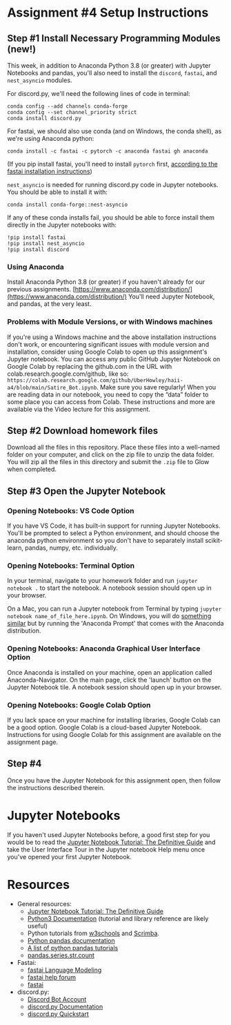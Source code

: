 # Assignment #4 Setup Instructions

## Step #1 Install Necessary Programming Modules (new!)
This week, in addition to Anaconda Python 3.8 (or greater) with Jupyter Notebooks and pandas, you'll also need to install the `discord`, `fastai`, and `nest_asyncio` modules. 

For discord.py, we'll need the following lines of code in terminal:
```
conda config --add channels conda-forge
conda config --set channel_priority strict
conda install discord.py
```

For fastai, we should also use conda (and on Windows, the conda shell), as we're using Anaconda python:

```
conda install -c fastai -c pytorch -c anaconda fastai gh anaconda
```
(If you pip install fastai, you'll need to install `pytorch` first, [according to the fastai installation instructions](https://docs.fast.ai/#Installing))

`nest_asyncio` is needed for running discord.py code in Jupyter notebooks. You should be able to install it with:

```
conda install conda-forge::nest-asyncio
```

If any of these conda installs fail, you should be able to force install them directly in the Jupyter notebooks with:
```
!pip install fastai
!pip install nest_asyncio
!pip install discord
```

### Using Anaconda
Install Anaconda Python 3.8 (or greater) if you haven't already for our previous assignments. [https://www.anaconda.com/distribution/](https://www.anaconda.com/distribution/) You'll need Jupyter Notebook, and pandas, at the very least.

### Problems with Module Versions, or with Windows machines
If you're using a Windows machine and the above installation instructions don't work, or encountering significant issues with module version and installation, consider using Google Colab to open up this assignment's Jupyter notebook. You can access any public GitHub Jupyter Notebook on Google Colab by replacing the github.com in the URL with colab.research.google.com/github, like so: `https://colab.research.google.com/github/UberHowley/haii-a4/blob/main/Satire_Bot.ipynb`. Make sure you save regularly! When you are reading data in our notebook, you need to copy the “data” folder to some place you can access from Colab. These instructions and more are available via the Video lecture for this assignment.


## Step #2 Download homework files
Download all the files in this repository. Place these files into a well-named folder on your computer, and click on the zip file to unzip the data folder. You will zip all the files in this directory and submit the `.zip` file to Glow when completed.

## Step #3 Open the Jupyter Notebook

### Opening Notebooks: VS Code Option
If you have VS Code, it has built-in support for running Jupyter Notebooks. You'll be prompted to select a Python environment, and should choose the anaconda python environment so you don't have to separately install scikit-learn, pandas, numpy, etc. individually.

### Opening Notebooks: Terminal Option
In your terminal, navigate to your homework folder and run `jupyter notebook .` to start the notebook. A notebook session should open up in your browser.

On a Mac, you can run a Jupyter notebook from Terminal by typing `jupyter notebook name_of_file_here.ipynb`. On Windows, you will do [something similar](https://pythonforundergradengineers.com/opening-a-jupyter-notebook-on-windows.html) but by running the 'Anaconda Prompt' that comes with the Anaconda distribution.

### Opening Notebooks: Anaconda Graphical User Interface Option
Once Anaconda is installed on your machine, open an application called Anaconda-Navigator. On the main page, click the 'launch' button on the Jupyter Notebook tile. A notebook session should open up in your browser.

### Opening Notebooks: Google Colab Option
If you lack space on your machine for installing libraries, Google Colab can be a good option. Google Colab is a cloud-based Jupyter Notebook. Instructions for using Google Colab for this assignment are available on the assignment page.

## Step #4
Once you have the Jupyter Notebook for this assignment open, then follow the instructions described therein. 

# Jupyter Notebooks
If you haven't used Jupyter Notebooks before, a good first step for you would be to read the [Jupyter Notebook Tutorial: The Definitive Guide](https://www.datacamp.com/community/tutorials/tutorial-jupyter-notebook) and take the User Interface Tour in the Jupyter notebook Help menu once you've opened your first Jupyter Notebook.

# Resources
- General resources: 
    * [Jupyter Notebook Tutorial: The Definitive Guide](https://www.datacamp.com/community/tutorials/tutorial-jupyter-notebook)
    * [Python3 Documentation](https://docs.python.org/3/index.html) (tutorial and library reference are likely useful)
    * Python tutorials from [w3schools](https://www.w3schools.com/python/) and [Scrimba](https://scrimba.com/learn/python).
    * [Python pandas documentation](https://pandas.pydata.org/pandas-docs/stable/)
    * [A list of python pandas tutorials](https://pandas.pydata.org/pandas-docs/stable/getting_started/tutorials.html)
    * [pandas.series.str.count](https://pandas.pydata.org/pandas-docs/stable/reference/api/pandas.Series.str.count.html)
- Fastai:
  * [fastai Language Modeling](https://docs.fast.ai/tutorial.text.html#The-ULMFiT-approach)
  * [fastai help forum](https://forums.fast.ai/)
  * [fastai](https://www.fast.ai/)
- discord.py:
  * [Discord Bot Account](https://discordpy.readthedocs.io/en/stable/discord.html)
  * [discord.py Documentation](https://discordpy.readthedocs.io/en/stable/index.html#)
  * [discord.py Quickstart](https://discordpy.readthedocs.io/en/stable/quickstart.html)
